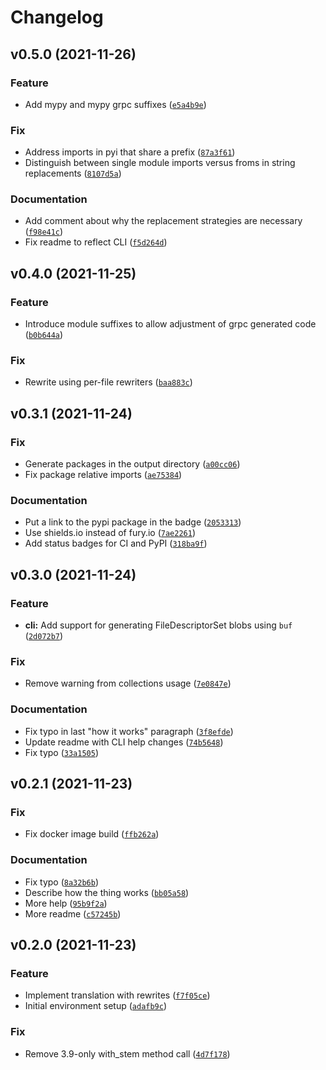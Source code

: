 # Changelog

<!--next-version-placeholder-->

## v0.5.0 (2021-11-26)
### Feature
* Add mypy and mypy grpc suffixes ([`e5a4b9e`](https://github.com/cpcloud/protoletariat/commit/e5a4b9e773c01926ebbd36d7316edb81b13810da))

### Fix
* Address imports in pyi that share a prefix ([`87a3f61`](https://github.com/cpcloud/protoletariat/commit/87a3f6151754db71106badca323ef59df782606a))
* Distinguish between single module imports versus froms in string replacements ([`8107d5a`](https://github.com/cpcloud/protoletariat/commit/8107d5abe16c5d0c8e1f68894935a33b81833737))

### Documentation
* Add comment about why the replacement strategies are necessary ([`f98e41c`](https://github.com/cpcloud/protoletariat/commit/f98e41c208f804627e81a7aba3a4b21708eaac5c))
* Fix readme to reflect CLI ([`f5d264d`](https://github.com/cpcloud/protoletariat/commit/f5d264d1d99a68c5344d6d8561b58599b2dd9799))

## v0.4.0 (2021-11-25)
### Feature
* Introduce module suffixes to allow adjustment of grpc generated code ([`b0b644a`](https://github.com/cpcloud/protoletariat/commit/b0b644a8daaa93850e4723e9bcaf47811294bb40))

### Fix
* Rewrite using per-file rewriters ([`baa883c`](https://github.com/cpcloud/protoletariat/commit/baa883cabb330fc289679d087f370a18e5ec5d15))

## v0.3.1 (2021-11-24)
### Fix
* Generate packages in the output directory ([`a00cc06`](https://github.com/cpcloud/protoletariat/commit/a00cc0651ee4244500443aca9b561278783d0587))
* Fix package relative imports ([`ae75384`](https://github.com/cpcloud/protoletariat/commit/ae753840f201478b373d38670bd9ee570079b4dc))

### Documentation
* Put a link to the pypi package in the badge ([`2053313`](https://github.com/cpcloud/protoletariat/commit/2053313726948bee12b25268b0584b5e3dd5a98e))
* Use shields.io instead of fury.io ([`7ae2261`](https://github.com/cpcloud/protoletariat/commit/7ae22611406fc8a210c459c3cf7299091458b0ae))
* Add status badges for CI and PyPI ([`318ba9f`](https://github.com/cpcloud/protoletariat/commit/318ba9f20c369c7a8b6161a5140b07b7787194f9))

## v0.3.0 (2021-11-24)
### Feature
* **cli:** Add support for generating FileDescriptorSet blobs using `buf` ([`2d072b7`](https://github.com/cpcloud/protoletariat/commit/2d072b7168521c33986a57a9b2f993522664f87b))

### Fix
* Remove warning from collections usage ([`7e0847e`](https://github.com/cpcloud/protoletariat/commit/7e0847e2fad40c198289ec564e4eaca895baf788))

### Documentation
* Fix typo in last "how it works" paragraph ([`3f8efde`](https://github.com/cpcloud/protoletariat/commit/3f8efde92bae74a59b641ecdcae8715e89418bbc))
* Update readme with CLI help changes ([`74b5648`](https://github.com/cpcloud/protoletariat/commit/74b5648e3f6a33d47cb0eea3e6e574fb95a9f55a))
* Fix typo ([`33a1505`](https://github.com/cpcloud/protoletariat/commit/33a15056eaff9e8b55f18fb30ad4ff0631bf9512))

## v0.2.1 (2021-11-23)
### Fix
* Fix docker image build ([`ffb262a`](https://github.com/cpcloud/protoletariat/commit/ffb262a905856b899747432530e026b0500dbf71))

### Documentation
* Fix typo ([`8a32b6b`](https://github.com/cpcloud/protoletariat/commit/8a32b6bc8d6a19e948e6475db28ec48b6b476f03))
* Describe how the thing works ([`bb05a58`](https://github.com/cpcloud/protoletariat/commit/bb05a589feff384f0b616166418b8309985b7567))
* More help ([`95b9f2a`](https://github.com/cpcloud/protoletariat/commit/95b9f2ac7f79494d3d8481b3b46c842f4f43f676))
* More readme ([`c57245b`](https://github.com/cpcloud/protoletariat/commit/c57245be0f842fe94e0a819b8d0c38a9d193ce78))

## v0.2.0 (2021-11-23)
### Feature
* Implement translation with rewrites ([`f7f05ce`](https://github.com/cpcloud/protoletariat/commit/f7f05cedd5f5bbaf8a85a1de7abbab7342ed2047))
* Initial environment setup ([`adafb9c`](https://github.com/cpcloud/protoletariat/commit/adafb9c8f4ca708e859814fb8ae8788fd5b023c2))

### Fix
* Remove 3.9-only with_stem method call ([`4d7f178`](https://github.com/cpcloud/protoletariat/commit/4d7f17875cb3fb909793bf3e7887f252a01ed5e7))
